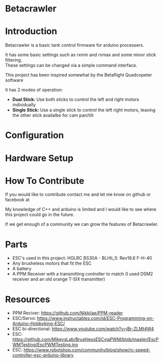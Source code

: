 Betacrawler
====


Introduction
====

Betacrawler is a basic tank control firmware for arduino processers.

It has some basic settings such as rxmin and rxmax and some minor stick filtering.   
These settings can be changed via a simple command interface.

This project has been inspired somewhat by the Betaflight Quadcopeter software

It has 2 modes of operation:
  - __Dual Stick:__ Use both sticks to control the left and right motors individually
  - __Single Stick:__ Use a single stick to control the left right
            motors, leaving the other stick availalbe for cam pan/tilt


Configuration
====





Hardware Setup
====






How To Contribute
==========

If you would like to contribute contact me and let me know on github or facebook at 

My knowledge of C++ and arduino is limited and I would like to see where this project could go in the future.

If we get enough of a community we can grow the features of Betacrawler.

Parts
====
  - ESC's used in this project: HGLRC BS30A - BLHli_S: Rev16.6 F-H-40
  - Any brusheless motors that fit the ESC
  - A battery
  - A PPM Receiver with a transmitting controller to match (I used DSM2 receiver and an old orange T-SIX  transmitter)


 Resources
 ====
  - PPM Reciver: https://github.com/Nikkilae/PPM-reader
  - ESC/Servo: https://www.instructables.com/id/ESC-Programming-on-Arduino-Hobbyking-ESC/
  - ESC bi-directional:  https://www.youtube.com/watch?v=jBr-ZLMt4W4
  - ESC: https://github.com/MikeysLab/BrushlessESCviaPWM/blob/master/EscPWMTesting/EscPWMTesting.ino
  - ESC: https://www.robotshop.com/community/blog/show/rc-speed-controller-esc-arduino-library



